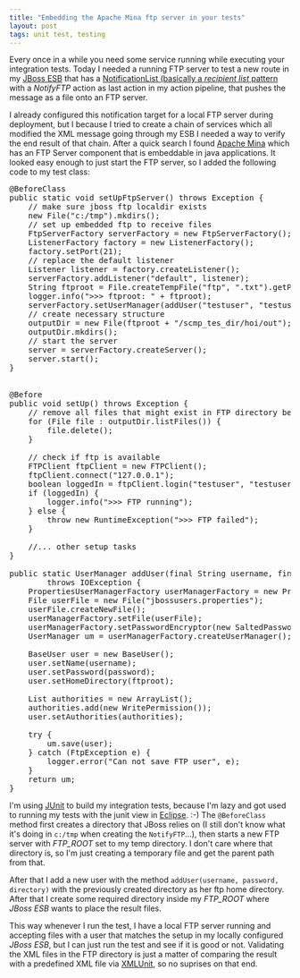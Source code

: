 ```yaml
---
title: "Embedding the Apache Mina ftp server in your tests"
layout: post
tags: unit test, testing
---
```

Every once in a while you need some service running while executing your integration tests. Today I needed a running FTP server to test a new route in my [JBoss ESB][0] that has a [NotificationList (basically a *recipient list* pattern][1] with a *NotifyFTP* action as last action in my action pipeline, that pushes the message as a file onto an FTP server.

I already configured this notification target for a local FTP server during deployment, but I because I tried to create a chain of services which all modified the XML message going through my ESB I needed a way to verify the end result of that chain. After a quick search I found [Apache Mina][3] which has an FTP Server component that is embeddable in java applications. It looked easy enough to just start the FTP server, so I added the following code to my test class:

<pre class="brush: java">
@BeforeClass
public static void setUpFtpServer() throws Exception {
	// make sure jboss ftp localdir exists
	new File("c:/tmp").mkdirs();
	// set up embedded ftp to receive files
	FtpServerFactory serverFactory = new FtpServerFactory();
	ListenerFactory factory = new ListenerFactory();
	factory.setPort(21);
	// replace the default listener
	Listener listener = factory.createListener();
	serverFactory.addListener("default", listener);
	String ftproot = File.createTempFile("ftp", ".txt").getParent();
	logger.info(">>> ftproot: " + ftproot);
	serverFactory.setUserManager(addUser("testuser", "testuser", ftproot));
	// create necessary structure
	outputDir = new File(ftproot + "/scmp_tes_dir/hoi/out");
	outputDir.mkdirs();
	// start the server
	server = serverFactory.createServer();
	server.start();
}
  

@Before
public void setUp() throws Exception {
	// remove all files that might exist in FTP directory before running anything
	for (File file : outputDir.listFiles()) {
		file.delete();
	}
	
	// check if ftp is available
	FTPClient ftpClient = new FTPClient();
	ftpClient.connect("127.0.0.1");
	boolean loggedIn = ftpClient.login("testuser", "testuser");
	if (loggedIn) {
		logger.info(">>> FTP running");
	} else {
		throw new RuntimeException(">>> FTP failed");
	}
	
	//... other setup tasks
}

public static UserManager addUser(final String username, final String password, final String ftproot)
		throws IOException {
	PropertiesUserManagerFactory userManagerFactory = new PropertiesUserManagerFactory();
	File userFile = new File("jbossusers.properties");
	userFile.createNewFile();
	userManagerFactory.setFile(userFile);
	userManagerFactory.setPasswordEncryptor(new SaltedPasswordEncryptor());
	UserManager um = userManagerFactory.createUserManager();
	
	BaseUser user = new BaseUser();
	user.setName(username);
	user.setPassword(password);
	user.setHomeDirectory(ftproot);
	
	List<Authority> authorities = new ArrayList<Authority>();
	authorities.add(new WritePermission());
	user.setAuthorities(authorities);
	
	try {
		um.save(user);
	} catch (FtpException e) {
		logger.error("Can not save FTP user", e);
	}
	return um;
}
</pre>

I'm using [JUnit][4] to build my integration tests, because I'm lazy and got used to running my tests with the junit view in [Eclipse][5]. :-) The `@BeforeClass` method first creates a directory that JBoss relies on (I still don't know what it's doing in `c:/tmp` when creating the `NotifyFTP`...), then starts a new FTP server with *FTP_ROOT* set to my temp directory. I don't care where that directory is, so I'm just creating a temporary file and get the parent path from that.

After that I add a new user with the method `addUser(username, password, directory)` with the previously created directory as her ftp home directory. After that I create some required directory inside my *FTP_ROOT* where *JBoss ESB* wants to place the result files.

This way whenever I run the test, I have a local FTP server running and accepting files with a user that matches the setup in my locally configured *JBoss ESB*, but I can just run the test and see if it is good or not. Validating the XML files in the FTP directory is just a matter of comparing the result with a predefined XML file via [XMLUnit][6], so no suprises on that end.

[0]: https://www.jboss.org/jbossesb/
[1]: http://www.enterpriseintegrationpatterns.com/RecipientList.html
[3]: http://mina.apache.org/ftpserver-project/index.html
[4]: http://junit.org/
[5]: http://eclipse.org/
[6]: http://xmlunit.sourceforge.net/

